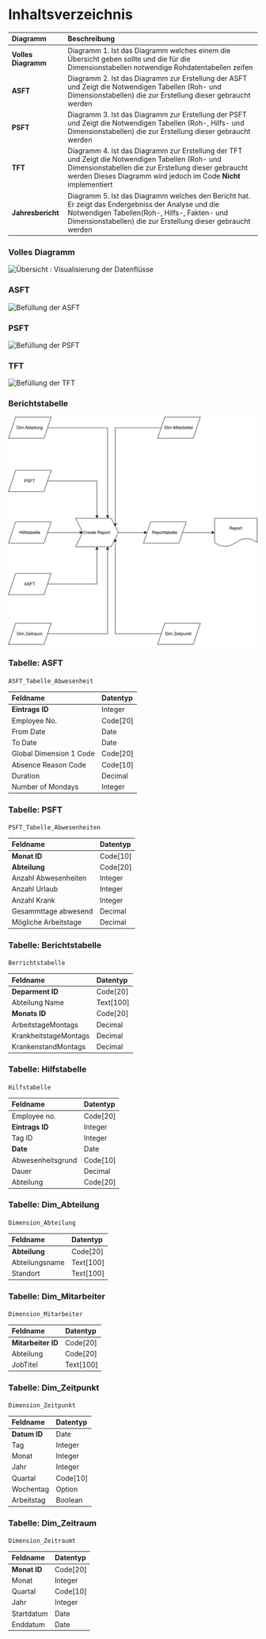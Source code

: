 # Inhaltsverzeichnis

| Diagramm | Beschreibung |
| :--- | :--- |
| **Volles Diagramm** | Diagramm 1. Ist das Diagramm welches einem die Übersicht geben sollte und die für die Dimensionstabellen notwendige Rohdatentabellen zeifen|
| **ASFT** | Diagramm 2. Ist das Diagramm zur Erstellung der ASFT und Zeigt die Notwendigen Tabellen (Roh- und Dimensionstabellen) die zur Erstellung dieser gebraucht werden|
| **PSFT** | Diagramm 3. Ist das Diagramm zur Erstellung der PSFT und Zeigt die Notwendigen Tabellen (Roh-, Hilfs- und Dimensionstabellen) die zur Erstellung dieser gebraucht werden|
| **TFT**  | Diagramm 4. Ist das Diagramm zur Erstellung der TFT und Zeigt die Notwendigen Tabellen (Roh- und Dimensionstabellen  die zur Erstellung dieser gebraucht werden Dieses Diagramm wird jedoch im Code __Nicht__ implementiert |
| **Jahresbericht** | Diagramm 5. Ist das Diagramm welches den Bericht hat. Er zeigt das Endergebniss der Analyse und die Notwendigen Tabellen(Roh-, Hilfs-, Fakten- und Dimensionstabellen) die zur Erstellung dieser gebraucht werden|

### **Volles Diagramm**


![Übersicht : Visualisierung der Datenflüsse](./Modelle/Ba%20Visualisierung%20der%20Datenflüsse.drawio.svg)

### **ASFT**


![Befüllung der ASFT](./Modelle/Ba%20befüllung%20der%20ASFT.drawio.svg)

### **PSFT**

![Befüllung der PSFT](./Modelle/Ba%20befüllung%20der%20PSFT.drawio.svg)

### **TFT**

![Befüllung der TFT](./Modelle/Ba%20befüllung%20der%20TFT.drawio.svg)

### **Berichtstabelle**

![Befüllung des Berichts](./Modelle/Ba%20erstellung%20des%20Jahresberichts.drawio.svg)




### Tabelle: ASFT

`ASFT_Tabelle_Abwesenheit`



| Feldname | Datentyp |
| :--- | :--- |
| **Eintrags ID** | Integer |
| Employee No. | Code[20] |
| From Date | Date |
| To Date | Date |
| Global Dimension 1 Code | Code[20] |
| Absence Reason Code | Code[10] |
| Duration | Decimal |
| Number of Mondays | Integer |


### Tabelle: PSFT

`PSFT_Tabelle_Abwesenheiten`

| Feldname | Datentyp |
| :--- | :--- |
| **Monat ID** | Code[10] |
| **Abteilung** | Code[20] |
| Anzahl Abwesenheiten | Integer |
| Anzahl Urlaub | Integer |
| Anzahl Krank | Integer |
| Gesammttage abwesend | Decimal |
| Mögliche Arbeitstage | Decimal |



### Tabelle: Berichtstabelle

`Berrichtstabelle`



| Feldname | Datentyp |
| :--- | :--- |
| **Deparment ID** | Code[20] |
| Abteilung Name | Text[100] |
| **Monats ID** | Code[20] |
| ArbeitstageMontags | Decimal |
| KrankheitstageMontags | Decimal |
| KrankenstandMontags | Decimal |

### Tabelle: Hilfstabelle

 `Hilfstabelle`

| Feldname | Datentyp |
| :--- | :--- |
| Employee no. | Code[20] |
| **Eintrags ID** | Integer |
| Tag ID | Integer |
| **Date** | Date |
| Abwesenheitsgrund | Code[10] |
| Dauer | Decimal |
| Abteilung | Code[20] |


### Tabelle: Dim_Abteilung

`Dimension_Abteilung`


| Feldname | Datentyp |
| :--- | :--- |
| **Abteilung** | Code[20] |
| Abteilungsname | Text[100] |
| Standort | Text[100] |

### Tabelle: Dim_Mitarbeiter

`Dimension_Mitarbeiter`

| Feldname | Datentyp |
| :--- | :--- |
| **Mitarbeiter ID** | Code[20] |
| Abteilung | Code[20] |
| JobTitel | Text[100] |

### Tabelle: Dim_Zeitpunkt

 `Dimension_Zeitpunkt`

| Feldname | Datentyp |
| :--- | :--- |
| **Datum ID** | Date |
| Tag | Integer |
| Monat | Integer |
| Jahr | Integer |
| Quartal | Code[10] |
| Wochentag | Option |
| Arbeitstag | Boolean |

### Tabelle: Dim_Zeitraum

`Dimension_Zeitraumt`

| Feldname | Datentyp |
| :--- | :--- |
| **Monat ID** | Code[20] |
| Monat | Integer |
| Quartal | Code[10] |
| Jahr | Integer |
| Startdatum | Date |
| Enddatum | Date |
